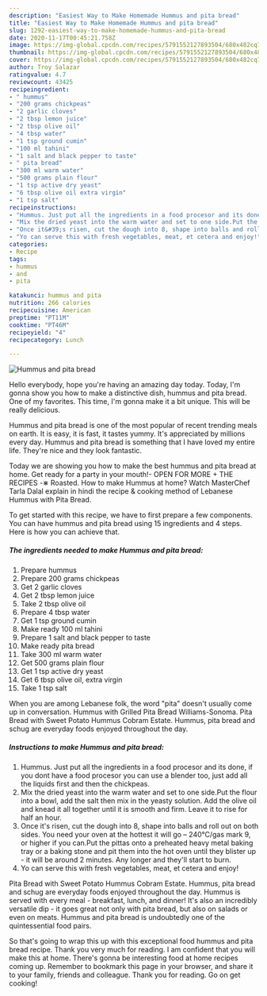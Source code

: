```yaml
---
description: "Easiest Way to Make Homemade Hummus and pita bread"
title: "Easiest Way to Make Homemade Hummus and pita bread"
slug: 1292-easiest-way-to-make-homemade-hummus-and-pita-bread
date: 2020-11-17T00:45:21.758Z
image: https://img-global.cpcdn.com/recipes/5791552127893504/680x482cq70/hummus-and-pita-bread-recipe-main-photo.jpg
thumbnail: https://img-global.cpcdn.com/recipes/5791552127893504/680x482cq70/hummus-and-pita-bread-recipe-main-photo.jpg
cover: https://img-global.cpcdn.com/recipes/5791552127893504/680x482cq70/hummus-and-pita-bread-recipe-main-photo.jpg
author: Troy Salazar
ratingvalue: 4.7
reviewcount: 43425
recipeingredient:
- " hummus"
- "200 grams chickpeas"
- "2 garlic cloves"
- "2 tbsp lemon juice"
- "2 tbsp olive oil"
- "4 tbsp water"
- "1 tsp ground cumin"
- "100 ml tahini"
- "1 salt and black pepper to taste"
- " pita bread"
- "300 ml warm water"
- "500 grams plain flour"
- "1 tsp active dry yeast"
- "6 tbsp olive oil extra virgin"
- "1 tsp salt"
recipeinstructions:
- "Hummus. Just put all the ingredients in a food procesor and its done, if you dont have a food procesor you can use a blender too, just add all the liquids first and then the chickpeas."
- "Mix the dried yeast into the warm water and set to one side.Put the flour into a bowl, add the salt then mix in the yeasty solution. Add the olive oil and knead it all together until it is smooth and firm. Leave it to rise for half an hour."
- "Once it&#39;s risen, cut the dough into 8, shape into balls and roll out on both sides. You need your oven at the hottest it will go – 240°C/gas mark 9, or higher if you can.Put the pittas onto a preheated heavy metal baking tray or a baking stone and pit them into the hot oven until they blister up - it will be around 2 minutes. Any longer and they&#39;ll start to burn."
- "Yo can serve this with fresh vegetables, meat, et cetera and enjoy!"
categories:
- Recipe
tags:
- hummus
- and
- pita

katakunci: hummus and pita 
nutrition: 266 calories
recipecuisine: American
preptime: "PT11M"
cooktime: "PT46M"
recipeyield: "4"
recipecategory: Lunch

---
```



![Hummus and pita bread](https://img-global.cpcdn.com/recipes/5791552127893504/680x482cq70/hummus-and-pita-bread-recipe-main-photo.jpg)

Hello everybody, hope you're having an amazing day today. Today, I'm gonna show you how to make a distinctive dish, hummus and pita bread. One of my favorites. This time, I'm gonna make it a bit unique. This will be really delicious.

Hummus and pita bread is one of the most popular of recent trending meals on earth. It is easy, it is fast, it tastes yummy. It's appreciated by millions every day. Hummus and pita bread is something that I have loved my entire life. They're nice and they look fantastic.

Today we are showing you how to make the best hummus and pita bread at home. Get ready for a party in your mouth!- OPEN FOR MORE + THE RECIPES -⋇ Roasted. How to make Hummus at home? Watch MasterChef Tarla Dalal explain in hindi the recipe &amp; cooking method of Lebanese Hummus with Pita Bread.


To get started with this recipe, we have to first prepare a few components. You can have hummus and pita bread using 15 ingredients and 4 steps. Here is how you can achieve that.

<!--inarticleads1-->

##### The ingredients needed to make Hummus and pita bread:

1. Prepare  hummus
1. Prepare 200 grams chickpeas
1. Get 2 garlic cloves
1. Get 2 tbsp lemon juice
1. Take 2 tbsp olive oil
1. Prepare 4 tbsp water
1. Get 1 tsp ground cumin
1. Make ready 100 ml tahini
1. Prepare 1 salt and black pepper to taste
1. Make ready  pita bread
1. Take 300 ml warm water
1. Get 500 grams plain flour
1. Get 1 tsp active dry yeast
1. Get 6 tbsp olive oil, extra virgin
1. Take 1 tsp salt


When you are among Lebanese folk, the word &#34;pita&#34; doesn&#39;t usually come up in conversation. Hummus with Grilled Pita Bread Williams-Sonoma. Pita Bread with Sweet Potato Hummus Cobram Estate. Hummus, pita bread and schug are everyday foods enjoyed throughout the day. 

<!--inarticleads2-->

##### Instructions to make Hummus and pita bread:

1. Hummus. Just put all the ingredients in a food procesor and its done, if you dont have a food procesor you can use a blender too, just add all the liquids first and then the chickpeas.
1. Mix the dried yeast into the warm water and set to one side.Put the flour into a bowl, add the salt then mix in the yeasty solution. Add the olive oil and knead it all together until it is smooth and firm. Leave it to rise for half an hour.
1. Once it&#39;s risen, cut the dough into 8, shape into balls and roll out on both sides. You need your oven at the hottest it will go – 240°C/gas mark 9, or higher if you can.Put the pittas onto a preheated heavy metal baking tray or a baking stone and pit them into the hot oven until they blister up - it will be around 2 minutes. Any longer and they&#39;ll start to burn.
1. Yo can serve this with fresh vegetables, meat, et cetera and enjoy!


Pita Bread with Sweet Potato Hummus Cobram Estate. Hummus, pita bread and schug are everyday foods enjoyed throughout the day. Hummus is served with every meal - breakfast, lunch, and dinner! It&#39;s also an incredibly versatile dip - it goes great not only with pita bread, but also on salads or even on meats. Hummus and pita bread is undoubtedly one of the quintessential food pairs. 

So that's going to wrap this up with this exceptional food hummus and pita bread recipe. Thank you very much for reading. I am confident that you will make this at home. There's gonna be interesting food at home recipes coming up. Remember to bookmark this page in your browser, and share it to your family, friends and colleague. Thank you for reading. Go on get cooking!
